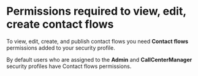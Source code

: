 # Permissions required to view, edit, create contact flows<a name="contact-flow-permissions"></a>

To view, edit, create, and publish contact flows you need **Contact flows** permissions added to your security profile\. 

By default users who are assigned to the **Admin** and **CallCenterManager** security profiles have Contact flows permissions\.